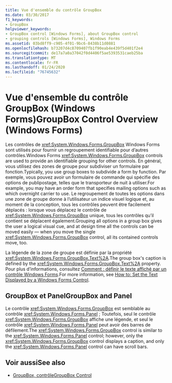 ```yaml
---
title: Vue d'ensemble du contrôle GroupBox
ms.date: 03/30/2017
f1_keywords:
- GroupBox
helpviewer_keywords:
- GroupBox control [Windows Forms], about GroupBox control
- grouping controls [Windows Forms], Windows Forms
ms.assetid: 03bd8ff9-c905-4f01-9bc6-8438b11d0881
ms.openlocfilehash: b73207d4c8709407fb1f90eab4e439f5d401f2e4
ms.sourcegitcommit: de17a7a0a37042f0d4406f5ae5393531caeb25ba
ms.translationtype: MT
ms.contentlocale: fr-FR
ms.lasthandoff: 01/24/2020
ms.locfileid: "76745632"
---
```

# <a name="groupbox-control-overview-windows-forms"></a><span data-ttu-id="2ee8c-102">Vue d'ensemble du contrôle GroupBox (Windows Forms)</span><span class="sxs-lookup"><span data-stu-id="2ee8c-102">GroupBox Control Overview (Windows Forms)</span></span>
<span data-ttu-id="2ee8c-103">Les contrôles de <xref:System.Windows.Forms.GroupBox> Windows Forms sont utilisés pour fournir un regroupement identifiable pour d’autres contrôles.</span><span class="sxs-lookup"><span data-stu-id="2ee8c-103">Windows Forms <xref:System.Windows.Forms.GroupBox> controls are used to provide an identifiable grouping for other controls.</span></span> <span data-ttu-id="2ee8c-104">En général, vous utilisez des zones de groupe pour subdiviser un formulaire par fonction.</span><span class="sxs-lookup"><span data-stu-id="2ee8c-104">Typically, you use group boxes to subdivide a form by function.</span></span> <span data-ttu-id="2ee8c-105">Par exemple, vous pouvez avoir un formulaire de commande qui spécifie des options de publipostage, telles que le transporteur de nuit à utiliser.</span><span class="sxs-lookup"><span data-stu-id="2ee8c-105">For example, you may have an order form that specifies mailing options such as which overnight carrier to use.</span></span> <span data-ttu-id="2ee8c-106">Le regroupement de toutes les options dans une zone de groupe donne à l’utilisateur un indice visuel logique et, au moment de la conception, tous les contrôles peuvent être facilement déplacés : lorsque vous déplacez le contrôle de <xref:System.Windows.Forms.GroupBox> unique, tous les contrôles qu’il contient se déplacent également.</span><span class="sxs-lookup"><span data-stu-id="2ee8c-106">Grouping all options in a group box gives the user a logical visual cue, and at design time all the controls can be moved easily — when you move the single <xref:System.Windows.Forms.GroupBox> control, all its contained controls move, too.</span></span>  
  
 <span data-ttu-id="2ee8c-107">La légende de la zone de groupe est définie par la propriété <xref:System.Windows.Forms.GroupBox.Text%2A>.</span><span class="sxs-lookup"><span data-stu-id="2ee8c-107">The group box's caption is defined by the <xref:System.Windows.Forms.GroupBox.Text%2A> property.</span></span> <span data-ttu-id="2ee8c-108">Pour plus d’informations, consultez [Comment : définir le texte affiché par un contrôle Windows Forms](how-to-set-the-text-displayed-by-a-windows-forms-control.md).</span><span class="sxs-lookup"><span data-stu-id="2ee8c-108">For more information, see [How to: Set the Text Displayed by a Windows Forms Control](how-to-set-the-text-displayed-by-a-windows-forms-control.md).</span></span>  
  
## <a name="groupbox-and-panel"></a><span data-ttu-id="2ee8c-109">GroupBox et Panel</span><span class="sxs-lookup"><span data-stu-id="2ee8c-109">GroupBox and Panel</span></span>  
 <span data-ttu-id="2ee8c-110">Le contrôle <xref:System.Windows.Forms.GroupBox> est semblable au contrôle <xref:System.Windows.Forms.Panel> ; Toutefois, seul le contrôle <xref:System.Windows.Forms.GroupBox> affiche une légende, et seul le contrôle <xref:System.Windows.Forms.Panel> peut avoir des barres de défilement.</span><span class="sxs-lookup"><span data-stu-id="2ee8c-110">The <xref:System.Windows.Forms.GroupBox> control is similar to the <xref:System.Windows.Forms.Panel> control; however, only the <xref:System.Windows.Forms.GroupBox> control displays a caption, and only the <xref:System.Windows.Forms.Panel> control can have scroll bars.</span></span>  
  
## <a name="see-also"></a><span data-ttu-id="2ee8c-111">Voir aussi</span><span class="sxs-lookup"><span data-stu-id="2ee8c-111">See also</span></span>

- [<span data-ttu-id="2ee8c-112">GroupBox, contrôle</span><span class="sxs-lookup"><span data-stu-id="2ee8c-112">GroupBox Control</span></span>](groupbox-control-windows-forms.md)
